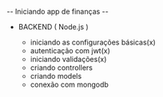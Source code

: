 -- Iniciando app de finanças --

  - BACKEND ( Node.js )

    - iniciando as configurações básicas(x)
    - autenticação com jwt(x)
    - iniciando validações(x)
    - criando controllers
    - criando models
    - conexão com mongodb
